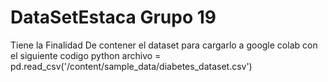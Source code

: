 # DataSetEstaca Grupo 19
Tiene la Finalidad De contener el dataset para cargarlo a google colab con el siguiente codigo python
archivo = pd.read_csv('/content/sample_data/diabetes_dataset.csv') 
